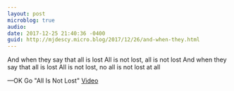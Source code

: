 ```yaml
---
layout: post
microblog: true
audio: 
date: 2017-12-25 21:40:36 -0400
guid: http://mjdescy.micro.blog/2017/12/26/and-when-they.html
---
```

And when they say that all is lost
All is not lost, all is not lost
And when they say that all is lost
All is not lost, no all is not lost at all

—OK Go
"All Is Not Lost"
[Video](http://www.youtube.com/watch?v=ur-y7oOto14)
